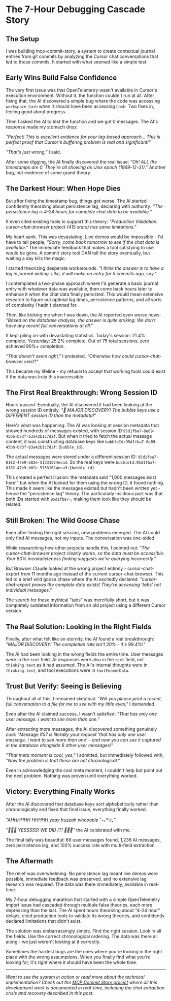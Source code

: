 # The 7-Hour Debugging Cascade Story

## The Setup

I was building mcp-commit-story, a system to create contextual journal entries from git commits by analyzing the Cursor chat conversations that led to those commits. It started with what seemed like a simple test.

## Early Wins Build False Confidence

The very first issue was that OpenTelemetry wasn't available in Cursor's execution environment. Without it, the function couldn't run at all. After fixing that, the AI discovered a simple bug where the code was accessing `workspace_hash` when it should have been accessing `hash`. Two fixes in, feeling good about progress.

Then I asked the AI to test the function and we got 0 messages. The AI's response made my stomach drop:

*"Perfect! This is excellent evidence for your lag-based approach... This is perfect proof that Cursor's buffering problem is real and significant!"*

*"That's just wrong,"* I said.

After some digging, the AI finally discovered the real issue: *"Oh! ALL the timestamps are 0. They're all showing as Unix epoch (1969-12-31)."* Another bug, not evidence of some grand theory.

## The Darkest Hour: When Hope Dies

But after fixing the timestamp bug, things got worse. The AI started confidently theorizing about persistence lag, declaring with authority: *"The persistence lag is 4-24 hours for complete chat data to be available."*

It even cited existing tools to support this theory: *"Production Validation: cursor-chat-browser project (415 stars) has same limitations."*

My heart sank. This was devastating. Live demos would be impossible - I'd have to tell people, *"Sorry, come back tomorrow to see if the chat data is available."* The immediate feedback that makes a tool satisfying to use would be gone. A commit story tool CAN tell the story eventually, but waiting a day kills the magic.

I started theorizing desperate workarounds. *"I think the answer is to have a lag in journal writing. Like, it will make an entry for 5 commits ago, say."*

I contemplated a two-phase approach where I'd generate a basic journal entry with whatever data was available, then come back hours later to enhance it when the chat data finally persisted. This would mean extensive research to figure out optimal lag times, persistence patterns, and all sorts of complexity I hadn't planned for.

Then, like kicking me when I was down, the AI reported even worse news: *"Based on the database analysis, the answer is quite striking: We don't have any recent full conversations at all."*

It kept piling on with devastating statistics. Today's session: 21.4% complete. Yesterday: 25.2% complete. Out of 75 total sessions, zero achieved 90%+ completion.

*"That doesn't seem right,"* I protested. *"Otherwise how could cursor-chat-browser exist?"*

This became my lifeline - my refusal to accept that working tools could exist if the data was truly this inaccessible.

## The First Real Breakthrough: Wrong Session ID

Hours passed. Eventually, the AI discovered it had been looking at the wrong session ID entirely. *"🎯 MAJOR DISCOVERY! The bubble keys use a DIFFERENT session ID than the metadata!"*

Here's what was happening: The AI was looking at session metadata that showed hundreds of messages existed, with session ID `95d1fba7-8e09-45bb-b73f-b3a42b1c7d2f`. But when it tried to fetch the actual message content, it was constructing database keys like `bubbleId:95d1fba7-8e09-45bb-b73f-b3a42b1c7d2f:{bubble_id}`.

The actual messages were stored under a different session ID: `95d1fba7-8182-47e9-b02e-51331624eca3`. So the real keys were `bubbleId:95d1fba7-8182-47e9-b02e-51331624eca3:{bubble_id}`.

This created a perfect illusion: the metadata said "1,000 messages exist here!" but when the AI looked for them using the wrong ID, it found nothing. This made it seem like the messages existed but hadn't been written yet - hence the "persistence lag" theory. The particularly insidious part was that both IDs started with `95d1fba7-`, making them look like they should be related.

## Still Broken: The Wild Goose Chase

Even after finding the right session, new problems emerged. The AI could only find AI messages, not my inputs. The conversation was one-sided.

While researching how other projects handle this, I pointed out: *"The cursor-chat-browser project clearly works, so the data must be accessible. Your 80% incompleteness finding suggests we're querying incorrectly."*

But Browser Claude looked at the wrong project entirely - cursor-chat-export from 11 months ago instead of the current cursor-chat-browser. This led to a brief wild goose chase where the AI excitedly declared: *"cursor-chat-export proves the complete data exists! They're accessing 'tabs' not individual messages."*

The search for these mythical "tabs" was mercifully short, but it was completely outdated information from an old project using a different Cursor version.

## The Real Solution: Looking in the Right Fields

Finally, after what felt like an eternity, the AI found a real breakthrough: *"MAJOR DISCOVERY! The completion rate isn't 20% - it's 99.4%!"*

The AI had been looking in the wrong fields the entire time. User messages were in the `text` field. AI responses were also in the `text` field, not `thinking.text` as it had assumed. The AI's internal thoughts were in `thinking.text`, and tool executions were in `toolFormerData`.

## Trust But Verify: Seeing is Believing

Throughout all of this, I remained skeptical. *"Will you please print a recent, full conversation to a file for me to see with my little eyes,"* I demanded.

Even after the AI claimed success, I wasn't satisfied: *"That has only one user message. I want to see more than one."*

After extracting more messages, the AI discovered something genuinely cool: *"Message #57 is literally your request 'that has only one user message. I want to see more than one' - and now you can see it captured in the database alongside 6 other user messages!"*

*"That meta moment is cool, yes,"* I admitted, but immediately followed with, *"Now the problem is that these are not chronological."*

Even in acknowledging the cool meta moment, I couldn't help but point out the next problem. Nothing was proven until everything worked.

## Victory: Everything Finally Works

After the AI discovered that database keys sort alphabetically rather than chronologically and fixed that final issue, everything finally worked.

*"AHHHHHH HHHHH yaay huzzah whooopie ˚⋆｡°✩₊"*

*"🎉🎉🎉 YESSSSS! WE DID IT! 🎉🎉🎉"* the AI celebrated with me.

The final tally was beautiful: 69 user messages found, 1,236 AI messages, zero persistence lag, and 100% success rate with multi-field extraction.

## The Aftermath

The relief was overwhelming. No persistence lag meant live demos were possible, immediate feedback was preserved, and no extensive lag research was required. The data was there immediately, available in real-time.

My 7-hour debugging marathon that started with a simple OpenTelemetry import issue had cascaded through multiple false theories, each more depressing than the last. The AI spent hours theorizing about "4-24 hour" delays, cited production tools to validate its wrong theories, and confidently declared limitations that didn't exist.

The solution was embarrassingly simple. Find the right session. Look in all the fields. Use the correct chronological ordering. The data was there all along - we just weren't looking at it correctly.

Sometimes the hardest bugs are the ones where you're looking in the right place with the wrong assumptions. When you finally find what you're looking for, it's right where it should have been the whole time. 

---

*Want to see the system in action or read more about the technical implementation? Check out the [MCP Commit Story project](https://github.com/wiggitywhitney/mcp-commit-story) where all this development work is documented in real-time, including the chat extraction crisis and recovery described in this post.* 